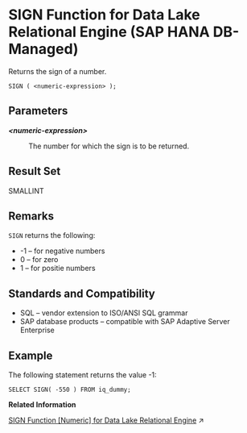 <!-- loio39dc72ab4eeb4d198cc7f4c051fa4b0d -->

# SIGN Function for Data Lake Relational Engine \(SAP HANA DB-Managed\)

Returns the sign of a number.



```
SIGN ( <numeric-expression> );
```



<a name="loio39dc72ab4eeb4d198cc7f4c051fa4b0d__section_r35_2z5_vrb"/>

## Parameters


<dl>
<dt><b>

*<numeric-expression\>*

</b></dt>
<dd>

The number for which the sign is to be returned.



</dd>
</dl>



<a name="loio39dc72ab4eeb4d198cc7f4c051fa4b0d__section_hdb_l43_wrb"/>

## Result Set

SMALLINT



<a name="loio39dc72ab4eeb4d198cc7f4c051fa4b0d__section_cvv_fz5_vrb"/>

## Remarks

`SIGN` returns the following:

-   \-1 – for negative numbers
-   0 – for zero
-   1 – for positie numbers



<a name="loio39dc72ab4eeb4d198cc7f4c051fa4b0d__section_nlk_gz5_vrb"/>

## Standards and Compatibility

-   SQL – vendor extension to ISO/ANSI SQL grammar
-   SAP database products – compatible with SAP Adaptive Server Enterprise



<a name="loio39dc72ab4eeb4d198cc7f4c051fa4b0d__section_fb5_gz5_vrb"/>

## Example

The following statement returns the value -1:

```
SELECT SIGN( -550 ) FROM iq_dummy;
```

**Related Information**  


[SIGN Function \[Numeric\] for Data Lake Relational Engine](https://help.sap.com/viewer/19b3964099384f178ad08f2d348232a9/2023_4_QRC/en-US/a57ed58c84f21015bb5e803787dd27eb.html "Returns the sign of a number.") :arrow_upper_right:

